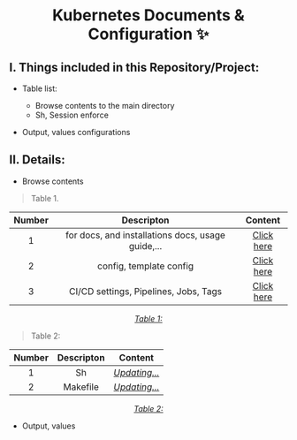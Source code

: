 <h1 align="center">Kubernetes Documents & Configuration ✨</h1>


## I. Things included in this Repository/Project:
- Table list:
  - Browse contents to the main directory
  - Sh, Session enforce

- Output, values configurations


## II. Details:
- Browse contents
<!-- table 1 -->  
> Table 1. 
<div align="center">

| Number | Descripton | Content |
| :---: | :---: | :---: |
| 1 | for docs, and installations docs, usage guide,... | [Click here](https://github.com/nnbaocuong99/k8s-docs-config/tree/main/docs)
| 2 | config, template config | [Click here](https://github.com/nnbaocuong99/k8s-docs-config/tree/main/config)
| 3 | CI/CD settings, Pipelines, Jobs, Tags | [Click here](https://github.com/nnbaocuong99/k8s-docs-config/tree/main/.gitlab-ci.yml)

*<ins>Table 1:</ins>*

</div>



<!-- table 2 -->  
> Table 2:
<div align="center">

| Number | Descripton | Content |
| :---: | :---: | :---: |
| 1 | Sh | [*Updating...*]()
| 2 | Makefile | [*Updating...*]()

*<ins>Table 2:</ins>*

</div>


- Output, values
